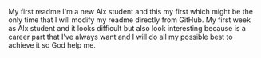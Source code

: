 My first readme
I'm a new Alx student and this my first which might be the only time that I will modify my readme directly from GitHub.
My first week as Alx student and it looks difficult but also look interesting because is a career part that I've always want and I will do all my possible best to achieve it so God help me.

